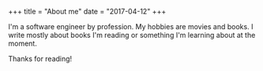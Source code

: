 +++
title = "About me"
date = "2017-04-12"
+++

I'm a software engineer by profession. My hobbies are movies and books. I write mostly about books I'm reading or something I'm learning about at the moment. 

Thanks for reading!
